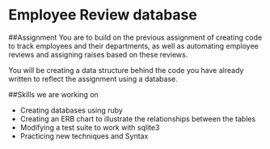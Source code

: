 # Employee Review database

##Assignment
You are to build on the previous assignment of creating code to track employees and their departments, as well as automating employee reviews and assigning raises based on these reviews.

You will be creating a data structure behind the code you have already written to reflect the assignment using a database.

##Skills we are working on
* Creating databases using ruby
* Creating an ERB chart to illustrate the relationships between the tables
* Modifying a test suite to work with sqlite3
* Practicing new techniques and Syntax
